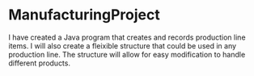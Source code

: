 # ManufacturingProject

I have created a Java program that creates and records production line items. I will also create a fleixible structure that could be used in
any production line. The structure will allow for easy modification to handle different products.
